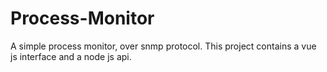 # Process-Monitor
A simple process monitor, over snmp protocol. This project contains a vue js interface and a node js api.
